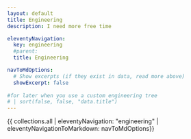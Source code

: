 ```yaml
---
layout: default
title: Engineering
description: I need more free time

eleventyNavigation:
  key: engineering
  #parent: 
  title: Engineering

navToMdOptions:
  # Show excerpts (if they exist in data, read more above)
  showExcerpt: false
  
#for later when you use a custom engineering tree  
# | sort(false, false, "data.title")
---
```


{{ collections.all | eleventyNavigation: "engineering" | eleventyNavigationToMarkdown: navToMdOptions}}

